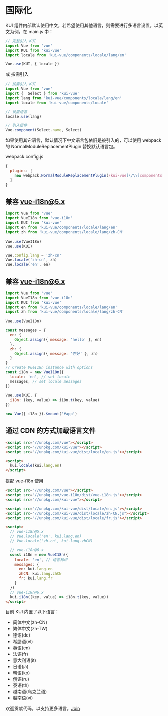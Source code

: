 # 国际化
KUI 组件内部默认使用中文，若希望使用其他语言，则需要进行多语言设置。以英文为例，在 main.js 中：

```js
// 完整引入 KUI
import Vue from 'vue'
import KUI from 'kui-vue'
import locale from 'kui-vue/components/locale/lang/en'

Vue.use(KUI, { locale })
```

或 按需引入

```js
// 按需引入 KUI
import Vue from 'vue'
import {  Select } from 'kui-vue'
import lang from 'kui-vue/components/locale/lang/en'
import locale from 'kui-vue/components/locale'

// 设置语言
locale.use(lang)

// 引入组件
Vue.component(Select.name, Select)
```

如果使用其它语言，默认情况下中文语言包依旧是被引入的，可以使用 webpack 的 NormalModuleReplacementPlugin 替换默认语言包。

webpack.config.js

```js
{
  plugins: [
    new webpack.NormalModuleReplacementPlugin(/kui-vue[\/\\]components[\/\\]locale[\/\\]lang[\/\\]zh-CN/, 'kui-vue/components/locale/lang/en')
  ]
}
```

## 兼容 vue-i18n@5.x
```js
import Vue from 'vue'
import VueI18n from 'vue-i18n'
import KUI from 'kui-vue'
import en from 'kui-vue/components/locale/lang/en'
import zh from 'kui-vue/components/locale/lang/zh-CN'

Vue.use(VueI18n)
Vue.use(KUI)

Vue.config.lang = 'zh-cn'
Vue.locale('zh-cn', zh)
Vue.locale('en', en)
```

## 兼容 vue-i18n@6.x

```js
import Vue from 'vue'
import VueI18n from 'vue-i18n'
import KUI from 'kui-vue'
import en from 'kui-vue/components/locale/lang/en'
import zh from 'kui-vue/components/locale/lang/zh-CN'

Vue.use(VueI18n)

const messages = {
  en: {
    Object.assign({ message: 'hello' }, en)
  },
  zh: {
    Object.assign({ message: '你好' }, zh)
  }
}
// Create VueI18n instance with options
const i18n = new VueI18n({
  locale: 'en', // set locale
  messages, // set locale messages
})

Vue.use(KUI, {
  i18n: (key, value) => i18n.t(key, value)
})

new Vue({ i18n }).$mount('#app')
```

## 通过 CDN 的方式加载语言文件
```html
<script src="//unpkg.com/vue"></script>
<script src="//unpkg.com/kui-vue"></script>
<script src="//unpkg.com/kui-vue/dist/locale/en.js"></script>

<script>
  kui.locale(kui.lang.en)
</script>
```

搭配 vue-i18n 使用
```html
<script src="//unpkg.com/vue"></script>
<script src="//unpkg.com/vue-i18n/dist/vue-i18n.js"></script>
<script src="//unpkg.com/kui-vue"></script>

<script src="//unpkg.com/kui-vue/dist/locale/en.js"></script>
<script src="//unpkg.com/kui-vue/dist/locale/zh-CN.js"></script>
<script src="//unpkg.com/kui-vue/dist/locale/fr.js"></script>

<script>
  // vue-i18n@5.x
  // Vue.locale('en', kui.lang.en)
  // Vue.locale('zh-cn', kui.lang.zhCN)

  // vue-i18n@6.x
  const i18n = new VueI18n({
    locale: 'en', // 语言标识
    messages: {
      en: kui.lang.en
      zhCN: kui.lang.zhCN
      fr: kui.lang.fr
    }
  })
  // vue-i18n@6.x
  kui.i18n((key, value) => i18n.t(key, value))
</script>
```

目前 KUI 内置了以下语言：

- 简体中文(zh-CN)
- 繁体中文(zh-TW)
- 德语(de)
- 希腊语(el)
- 英语(en)
- 法语(fr)
- 意大利语(it)
- 日语(ja)
- 韩语(ko)
- 俄语(ru)
- 泰语(th)
- 越南语(乌克兰语)
- 越南语(vi)

欢迎贡献代码，以支持更多语言。[Join](https://gitee.com/chuchur/kui-vue/tree/master/components/locale/lang)